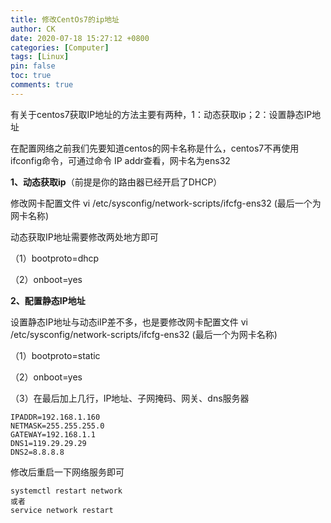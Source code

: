 ```yaml
---
title: 修改CentOs7的ip地址
author: CK
date: 2020-07-18 15:27:12 +0800
categories: [Computer]
tags: [Linux]
pin: false
toc: true
comments: true  
---
```


有关于centos7获取IP地址的方法主要有两种，1：动态获取ip；2：设置静态IP地址

在配置网络之前我们先要知道centos的网卡名称是什么，centos7不再使用ifconfig命令，可通过命令 IP addr查看，网卡名为ens32

**1、动态获取ip**（前提是你的路由器已经开启了DHCP）

修改网卡配置文件 vi /etc/sysconfig/network-scripts/ifcfg-ens32  (最后一个为网卡名称)

动态获取IP地址需要修改两处地方即可

（1）bootproto=dhcp

（2）onboot=yes

**2、配置静态IP地址**

设置静态IP地址与动态iIP差不多，也是要修改网卡配置文件 vi /etc/sysconfig/network-scripts/ifcfg-ens32  (最后一个为网卡名称)

（1）bootproto=static

（2）onboot=yes

（3）在最后加上几行，IP地址、子网掩码、网关、dns服务器

```shell
IPADDR=192.168.1.160
NETMASK=255.255.255.0
GATEWAY=192.168.1.1
DNS1=119.29.29.29
DNS2=8.8.8.8
```

修改后重启一下网络服务即可

```shell
systemctl restart network
或者
service network restart
```
